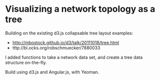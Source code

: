 Visualizing a network topology as a tree
========================================

Building on the existing d3.js collapsable tree layout examples:

* http://mbostock.github.io/d3/talk/20111018/tree.html
* tttp://bl.ocks.org/robschmuecker/7880033

I added functions to take a network data set, and create a tree data structure on-the-fly.

Build using d3.js and Angular.js, with Yeoman.